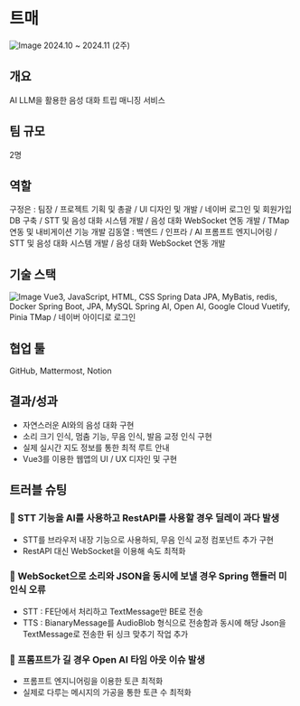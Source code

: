 
# 트매
![Image](https://github.com/user-attachments/assets/333474a6-8ff3-4d36-897b-a46d5484a25a)
2024.10 ~ 2024.11 (2주)

## 개요

AI LLM을 활용한 음성 대화 트립 매니징 서비스

## 팀 규모

2명

## 역할

구정은 : 팀장 / 프로젝트 기획 및 총괄  / UI 디자인 및 개발 / 네이버 로그인 및 회원가입 DB 구축 /  STT 및 음성 대화 시스템 개발 / 음성 대화 WebSocket 연동 개발 / TMap 연동 및 내비게이션 기능 개발 
김동열 : 백엔드 / 인프라 / AI 프롬프트 엔지니어링 / STT 및 음성 대화 시스템 개발 / 음성 대화 WebSocket 연동 개발

## 기술 스택

![Image](https://github.com/user-attachments/assets/4283fc8e-5318-465b-a9df-dda4713c3548)
Vue3, JavaScript, HTML, CSS
Spring Data JPA, MyBatis, redis, Docker
Spring Boot, JPA, MySQL
Spring AI, Open AI, Google Cloud
Vuetify, Pinia
TMap / 네이버 아이디로 로그인

## 협업 툴

GitHub, Mattermost, Notion

## 결과/성과

- 자연스러운 AI와의 음성 대화 구현
- 소리 크기 인식, 멈춤 기능, 무음 인식, 발음 교정 인식 구현
- 실제 실시간 지도 정보를 통한 최적 루트 안내
- Vue3를 이용한 웹앱의 UI / UX 디자인 및 구현

## 트러블 슈팅

### **🔹** STT 기능을 AI를 사용하고 RestAPI를 사용할 경우 딜레이 과다 발생

- STT를 브라우저 내장 기능으로 사용하되, 무음 인식 교정 컴포넌트 추가 구현
- RestAPI 대신 WebSocket을 이용해 속도 최적화

### **🔹** WebSocket으로 소리와 JSON을 동시에 보낼 경우 Spring 핸들러 미인식 오류

- STT : FE단에서 처리하고 TextMessage만 BE로 전송
- TTS :  BianaryMessage를 AudioBlob 형식으로 전송함과 동시에 해당 Json을 TextMessage로 전송한 뒤 싱크 맞추기 작업 추가

### **🔹** 프롬프트가 길 경우 Open AI 타임 아웃 이슈 발생

- 프롬프트 엔지니어링을 이용한 토큰 최적화
- 실제로 다루는 메시지의 가공을 통한 토큰 수 최적화
